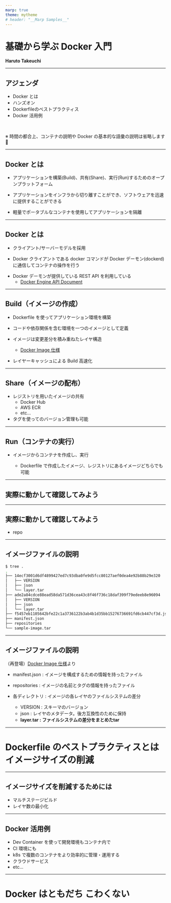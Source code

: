 ```yaml
---
marp: true
theme: mytheme
# header: "__Marp Samples__"
---
```


<!--
_class: "title"
-->

# 基礎から学ぶ Docker 入門

<!-- # 魔翻訳 Docker Docs -->

**Haruto Takeuchi**

---

## アジェンダ

- Docker とは
- ハンズオン
- Dockerfileのベストプラクティス
- Docker 活用例

<br/>

※ 時間の都合上、コンテナの説明や Docker の基本的な語彙の説明は省略します🙇

---

## Docker とは

- アプリケーションを構築(Build)、共有(Share)、実行(Run)するためのオープンプラットフォーム

- アプリケーションをインフラから切り離すことができ、ソフトウェアを迅速に提供することができる

- 軽量でポータブルなコンテナを使用してアプリケーションを隔離

<!-- TODO: Docker.png -->

---

## Docker とは

- クライアント/サーバーモデルを採用

- Docker クライアントである docker コマンドが Docker デーモン(dockerd)に通信してコンテナの操作を行う
<!-- containerd とか runc の説明は省く -->
- Docker デーモンが提供している REST API を利用している
  - [Docker Engine API Document](https://docs.docker.com/engine/api/v1.45/)
  <!-- TODO: figure by mermaid -->

---

## Build（イメージの作成）

- Dockerfile を使ってアプリケーション環境を構築

- コードや依存関係を含む環境を一つのイメージとして定義

- イメージは変更差分を積み重ねたレイヤ構造

  - [Docker Image 仕様](https://github.com/moby/docker-image-spec?tab=readme-ov-file)

- レイヤーキャッシュによる Build 高速化

---

## Share（イメージの配布）

- レジストリを用いたイメージの共有
  - Docker Hub
  - AWS ECR
  - etc...
  <!-- - 他のチームメンバーや開発者が簡単に同じ環境を再現可能 -->
- タグを使ってのバージョン管理も可能

---

## Run（コンテナの実行）

- イメージからコンテナを作成し、実行

  - Dockerfile で作成したイメージ、レジストリにあるイメージどちらでも可能

---

<!--
_class: "title"
-->

## 実際に動かして確認してみよう

---

## 実際に動かして確認してみよう

- repo

---

## イメージファイルの説明

```sh
$ tree .
.
├── 14ecf3001d6df4899427ed7c93dba0fe9d5fcc80127aef0dea4e92b88b29e320
│   ├── VERSION
│   ├── json
│   └── layer.tar
├── ade2a84cdce88ead58da571d36cea43c8f46f736c18daf399f79edeeb8e96094
│   ├── VERSION
│   ├── json
│   └── layer.tar
├── f5457eb1105642bfe22c1a3736122b3ab4b1d35bb15276736691fd6cb447cf3d.json
├── manifest.json
├── repositories
└── sample-image.tar
```

---

## イメージファイルの説明
（再登場）[Docker Image 仕様](https://github.com/moby/docker-image-spec?tab=readme-ov-file)より

- manifest.json : イメージを構成するための情報を持ったファイル

- repositories : イメージの名前とタグの情報を持ったファイル

- 各ディレクトリ : イメージの各レイヤのファイルシステムの差分
  - VERSION : スキーマのバージョン
  - json : レイヤのメタデータ。後方互換性のために保持
  - **layer.tar : ファイルシステムの差分をまとめたtar**

---

<!--
_class: "title"
-->
# Dockerfile のベストプラクティスとはイメージサイズの削減

---

## イメージサイズを削減するためには

- マルチステージビルド
- レイヤ数の最小化

---

## Docker 活用例

- Dev Container を使って開発環境もコンテナ内で
- CI 環境にも
- k8s で複数のコンテナをより効率的に管理・運用する
- クラウドサービス
- etc...

---
<!--
_class: "title"
-->

# Docker はともだち こわくない
